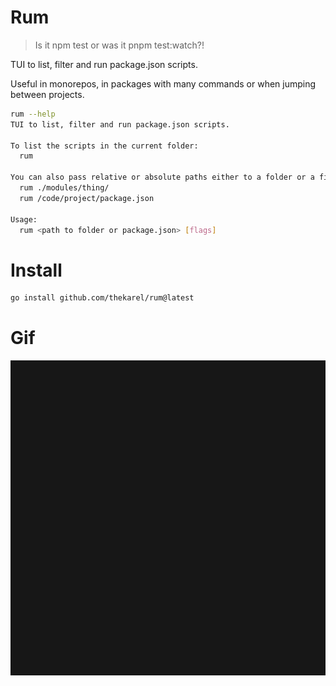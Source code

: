 # Rum

> Is it npm test or was it pnpm test:watch?!

TUI to list, filter and run package.json scripts.

Useful in monorepos, in packages with many commands or when jumping between projects.

```sh
rum --help
TUI to list, filter and run package.json scripts.

To list the scripts in the current folder:
  rum

You can also pass relative or absolute paths either to a folder or a file:
  rum ./modules/thing/
  rum /code/project/package.json

Usage:
  rum <path to folder or package.json> [flags]
```

# Install

```sh
go install github.com/thekarel/rum@latest
```

# Gif

![Demo](rum.gif)
